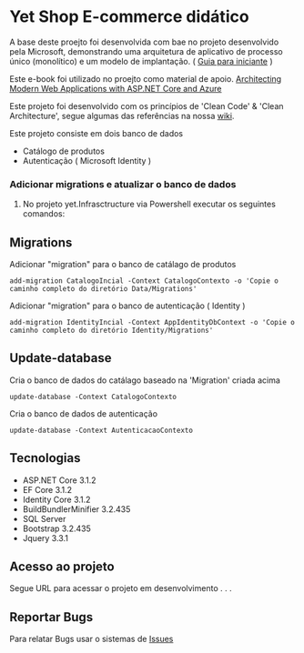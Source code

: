 Yet Shop E-commerce didático 
===================================================

A base deste proejto foi desenvolvida com bae no projeto desenvolvido pela Microsoft, demonstrando uma arquitetura de aplicativo de processo único 
(monolítico) e um modelo de implantação. ( [Guia para iniciante](https://github.com/dotnet-architecture/eShopOnWeb/wiki/Getting-Started-for-Beginners) )

Este e-book foi utilizado no proejto como material de apoio. [ Architecting Modern Web Applications with ASP.NET Core and Azure](https://dotnet.microsoft.com/download/e-book/aspnet/pdf)

Este projeto foi desenvolvido com os princípios de 'Clean Code' & 'Clean Architecture', segue algumas das referências na nossa [wiki](https://github.com/marcelobiberg/YetShop/wiki). 

Este projeto consiste em dois banco de dados
* Catálogo de produtos
* Autenticação ( Microsoft Identity )

### Adicionar migrations e atualizar o banco de dados

1. No projeto yet.Infrasctructure via Powershell executar os seguintes comandos:

## Migrations

Adicionar "migration" para o banco de catálago de produtos
```
add-migration CatalogoIncial -Context CatalogoContexto -o 'Copie o caminho completo do diretório Data/Migrations'
```
Adicionar "migration" para o banco de autenticação ( Identity )
```
add-migration IdentityIncial -Context AppIdentityDbContext -o 'Copie o caminho completo do diretório Identity/Migrations'
```

## Update-database

Cria o banco de dados do catálago baseado na 'Migration' criada acima
```
update-database -Context CatalogoContexto
```
Cria o banco de dados de autenticação
```
update-database -Context AutenticacaoContexto
```

## Tecnologias
* ASP.NET Core 3.1.2
* EF Core 3.1.2
* Identity Core 3.1.2
* BuildBundlerMinifier 3.2.435
* SQL Server
* Bootstrap 3.2.435
* Jquery 3.3.1

## Acesso ao projeto

Segue URL para acessar o projeto em desenvolvimento . . .

## Reportar Bugs

Para relatar Bugs usar o sistemas de [Issues](https://github.com/marcelobiberg/YetShop/issues)
